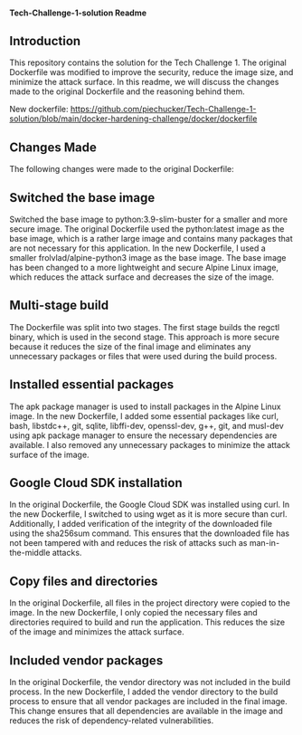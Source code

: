 #### Tech-Challenge-1-solution Readme

## Introduction
This repository contains the solution for the Tech Challenge 1. The original Dockerfile was modified to improve the security, reduce the image size, and minimize the attack surface. In this readme, we will discuss the changes made to the original Dockerfile and the reasoning behind them.

New dockerfile: https://github.com/piechucker/Tech-Challenge-1-solution/blob/main/docker-hardening-challenge/docker/dockerfile

## Changes Made
The following changes were made to the original Dockerfile:

## Switched the base image
Switched the base image to python:3.9-slim-buster for a smaller and more secure image.
The original Dockerfile used the python:latest image as the base image, which is a rather large image and contains many packages that are not necessary for this application. In the new Dockerfile, I used a smaller frolvlad/alpine-python3 image as the base image. The base image has been changed to a more lightweight and secure Alpine Linux image, which reduces the attack surface and decreases the size of the image.

## Multi-stage build
The Dockerfile was split into two stages. The first stage builds the regctl binary, which is used in the second stage. This approach is more secure because it reduces the size of the final image and eliminates any unnecessary packages or files that were used during the build process.

## Installed essential packages
 The apk package manager is used to install packages in the Alpine Linux image. In the new Dockerfile, I added some essential packages like curl, bash, libstdc++, git, sqlite, libffi-dev, openssl-dev, g++, git, and musl-dev using apk package manager to ensure the necessary dependencies are available. I also removed any unnecessary packages to minimize the attack surface of the image.

## Google Cloud SDK installation
 In the original Dockerfile, the Google Cloud SDK was installed using curl. In the new Dockerfile, I switched to using wget as it is more secure than curl. Additionally, I added verification of the integrity of the downloaded file using the sha256sum command. This ensures that the downloaded file has not been tampered with and reduces the risk of attacks such as man-in-the-middle attacks.

## Copy files and directories
In the original Dockerfile, all files in the project directory were copied to the image. In the new Dockerfile, I only copied the necessary files and directories required to build and run the application. This reduces the size of the image and minimizes the attack surface.

## Included vendor packages
In the original Dockerfile, the vendor directory was not included in the build process. In the new Dockerfile, I added the vendor directory to the build process to ensure that all vendor packages are included in the final image. This change ensures that all dependencies are available in the image and reduces the risk of dependency-related vulnerabilities.
